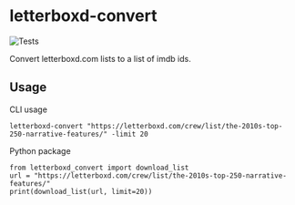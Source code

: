 # letterboxd-convert
![Tests](https://github.com/gusberinger/letterboxd-convert/actions/workflows/tests.yml/badge.svg)

Convert letterboxd.com lists to a list of imdb ids.

## Usage

CLI usage
```
letterboxd-convert "https://letterboxd.com/crew/list/the-2010s-top-250-narrative-features/" -limit 20
```


Python package

```
from letterboxd_convert import download_list
url = "https://letterboxd.com/crew/list/the-2010s-top-250-narrative-features/"
print(download_list(url, limit=20))
```
